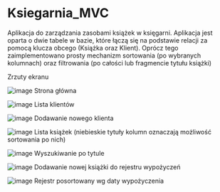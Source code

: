# Ksiegarnia_MVC
Aplikacja do zarządzania zasobami książek w księgarni. Aplikacja jest oparta o dwie tabele w bazie, które łączą się na podstawie relacji za pomocą klucza obcego (Książka oraz Klient). Oprócz tego zaimplementowano prosty mechanizm sortowania (po wybranych kolumnach) oraz filtrowania (po całości lub fragmencie tytułu książki) 

Zrzuty ekranu

![image](https://github.com/MichalKuzminski/Ksiegarnia_MVC/assets/57454546/7d15fe53-fcbc-48a0-8188-3dde97ebe1a7)
Strona główna

![image](https://github.com/MichalKuzminski/Ksiegarnia_MVC/assets/57454546/a0bd5d6b-0473-4fb2-9fb2-d07feb0cfc7b)
Lista klientów 

![image](https://github.com/MichalKuzminski/Ksiegarnia_MVC/assets/57454546/0ca8aa4c-ce8c-4110-beff-b8924de568c7)
Dodawanie nowego klienta

![image](https://github.com/MichalKuzminski/Ksiegarnia_MVC/assets/57454546/35eaf6e6-2112-45cb-a2af-bd79e625564c)
Lista książek (niebieskie tytuły kolumn oznaczają możliwość sortowania po nich)

![image](https://github.com/MichalKuzminski/Ksiegarnia_MVC/assets/57454546/5bbb8ef9-acf9-4708-a763-1b232cd3e026)
Wyszukiwanie po tytule

![image](https://github.com/MichalKuzminski/Ksiegarnia_MVC/assets/57454546/44e9a53f-0541-4bb0-99cd-3c7117b105a5)
Dodawanie nowej książki do rejestru wypożyczeń

![image](https://github.com/MichalKuzminski/Ksiegarnia_MVC/assets/57454546/7e43d4d2-9247-4abc-85f5-6856d8e0bb95)
Rejestr posortowany wg daty wypożyczenia



